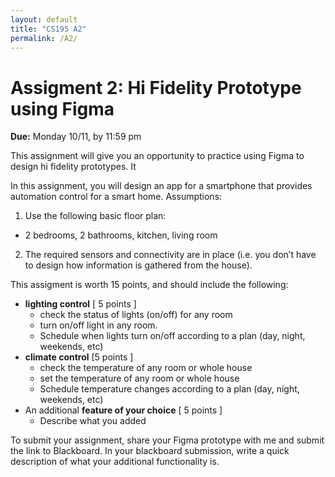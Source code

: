 ```yaml
---
layout: default
title: "CS195 A2"
permalink: /A2/
---
```


# Assigment 2: Hi Fidelity Prototype using Figma
**Due:** Monday 10/11, by 11:59 pm

This assignment will give you an opportunity to practice using Figma to design hi fidelity prototypes. It

In this assignment, you will design an app for a smartphone that provides automation control for a smart home. 
Assumptions: 
1. Use the following basic floor plan: 
  - 2 bedrooms, 2 bathrooms, kitchen, living room
2. The required sensors and connectivity are in place (i.e. you don’t have to design how information is gathered from the house).

This assigment is worth 15 points, and should include the following: 

- **lighting control** [ 5 points ] 
  - check the status of lights (on/off) for any room
  - turn on/off light in any room.
  - Schedule when lights turn on/off according to a plan (day, night, weekends, etc)
- **climate control** [5 points ]
  - check the temperature of any room or whole house
  - set the temperature of any room or whole house
  - Schedule temperature changes according to a plan (day, night, weekends, etc)
- An additional **feature of your choice** [ 5 points ] 
  - Describe what you added 

To submit your assignment, share your Figma prototype with me and submit the link to Blackboard. In your blackboard submission, write a quick description of what your additional functionality is.

